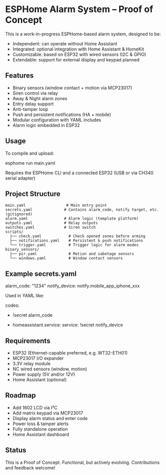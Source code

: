 # ESPHome Alarm System – Proof of Concept

This is a work-in-progress ESPHome-based alarm system, designed to be:

- Independent: can operate without Home Assistant
- Integrated: optional integration with Home Assistant & HomeKit
- Customizable: based on ESP32 with wired sensors (I2C & GPIO)
- Extendable: support for external display and keypad planned

## Features

- Binary sensors (window contact + motion via MCP23017)
- Siren control via relay
- Away & Night alarm zones
- Entry delay support
- Anti-tamper loop
- Push and persistent notifications (HA + mobile)
- Modular configuration with YAML includes
- Alarm logic embedded in ESP32

## Usage

To compile and upload:

esphome run main.yaml

Requires the ESPHome CLI and a connected ESP32 (USB or via CH340 serial adapter)

## Project Structure

```
main.yaml                  # Main entry point
secrets.yaml              # Contains alarm_code, notify target, etc. (gitignored)
alarm.yaml                # Alarm logic (template platform)
outputs.yaml              # Relay outputs
switches.yaml             # Siren switch
scripts/
  ├── check.yaml            # Check opened zones before arming
  ├── notifications.yaml    # Persistent & push notifications
  └── trigger.yaml          # Trigger logic for alarm modes
binary_sensors/
  ├── pir.yaml              # Motion and sabotage sensors
  └── windows.yaml          # Window contact sensors
```

## Example secrets.yaml

alarm_code: "1234"
notify_device: notify.mobile_app_iphone_xxx

Used in YAML like:

codes:
  - !secret alarm_code

- homeassistant.service:
    service: !secret notify_device

## Requirements

- ESP32 (Ethernet-capable preferred, e.g. WT32-ETH01)
- MCP23017 I/O expander
- 3.3V relay module
- NC wired sensors (window, motion)
- Power supply (5V and/or 12V)
- Home Assistant (optional)

## Roadmap

- Add 1602 LCD via I²C
- Add matrix keypad via MCP23017
- Display alarm status and enter code
- Power loss & tamper alerts
- Fully standalone operation
- Home Assistant dashboard

## Status

This is a Proof of Concept. Functional, but actively evolving.
Contributions and feedback welcome!